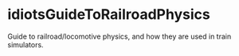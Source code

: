 # idiotsGuideToRailroadPhysics
Guide to railroad/locomotive physics, and how they are used in train simulators.
